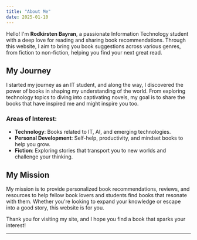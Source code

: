 ```yaml
---
title: "About Me"
date: 2025-01-10
---
```


Hello! I'm **Rodkirsten Bayran**, a passionate Information Technology student with a deep love for reading and sharing book recommendations. Through this website, I aim to bring you book suggestions across various genres, from fiction to non-fiction, helping you find your next great read.

## My Journey

I started my journey as an IT student, and along the way, I discovered the power of books in shaping my understanding of the world. From exploring technology topics to diving into captivating novels, my goal is to share the books that have inspired me and might inspire you too.

### Areas of Interest:
- **Technology**: Books related to IT, AI, and emerging technologies.
- **Personal Development**: Self-help, productivity, and mindset books to help you grow.
- **Fiction**: Exploring stories that transport you to new worlds and challenge your thinking.
  
## My Mission

My mission is to provide personalized book recommendations, reviews, and resources to help fellow book lovers and students find books that resonate with them. Whether you're looking to expand your knowledge or escape into a good story, this website is for you.

Thank you for visiting my site, and I hope you find a book that sparks your interest!

---
